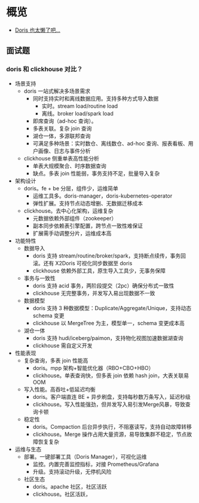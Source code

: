 # 概览

* [Doris 也太懒了吧...](https://mp.weixin.qq.com/s/uI9VxpcYdJwArAl_vhTb0g)

## 面试题

### doris 和 clickhouse 对比？

* 场景支持
  * doris 一站式解决多场景需求
    * 同时支持实时和离线数据应用。支持多种方式导入数据
      * 实时。stream load/routine load
      * 离线。broker load/spark load
    * 即席查询（ad-hoc 查询）。
    * 多表关联。复杂 join 查询
    * 湖仓一体，多源联邦查询
    * 可满足多种场景：实时数仓、离线数仓、ad-hoc 查询、报表看板、用户画像、日志与事件分析
  * clickhouse 侧重单表高性能分析
    * 单表大规模聚合、时序数据查询
    * 缺点。多表 join 性能弱，事务支持不足，批量导入复杂
* 架构设计
  * doris。fe + be 分层，组件少，运维简单
    * 运维工具多。doris-manager，doris-kubernetes-operator
    * 弹性扩展。支持节点动态增删、无数据迁移成本
  * clickhouse。去中心化架构，运维复杂
    * 元数据依赖外部组件（zookeeper）
    * 副本同步依赖表引擎配置，跨节点一致性难保证
    * 扩展需手动调整分片，运维成本高
* 功能特性
  * 数据导入
    * doris 支持 stream/routine/broker/spark，支持断点续传，事务回滚。还有 X2Doris 可视化同步数据至 doris
    * clickhouse 依赖外部工具，原生导入工具少，无事务保障
  * 事务与一致性
    * doris 支持 acid 事务，两阶段提交（2pc）确保分布式一致性
    * clickhouse 无完整事务，并发写入易出现数据不一致
  * 数据模型
    * doris 支持 3 种数据模型：Duplicate/Aggregate/Unique，支持动态 schema 变更
    * clickhouse 以 MergeTree 为主，模型单一，schema 变更成本高
  * 湖仓一体
    * doris 支持 hudi/iceberg/paimon，支持物化视图加速数据湖查询
    * clickhouse 需自定义开发
* 性能表现
  * 复杂查询，多表 join 性能高
    * doris。mpp 架构+智能优化器（RBO+CBO+HBO）
    * clickhouse。单表查询快，但多表 join 依赖 hash join，大表关联易 OOM
  * 写入性能。高吞吐+低延迟均衡
    * doris。客户端直连 BE + 异步刷盘，支持每秒数万条写入，延迟秒级
    * clickhouse。写入性能强劲，但并发写入易引发Merge风暴，导致查询卡顿
  * 稳定性
    * doris。Compaction 后台异步执行，不阻塞读写，支持自动故障转移
    * clickhouse。Merge 操作占用大量资源，易导致集群不稳定，节点故障恢复复杂
* 运维与生态
  * 部署。一键部署工具（Doris Manager），可视化运维
    * 监控。内置完善监控指标，对接 Prometheus/Grafana
    * 升级。支持滚动升级，无停机风险
  * 社区生态
    * doris。apache 社区，社区活跃
    * clickhouse。社区活跃，